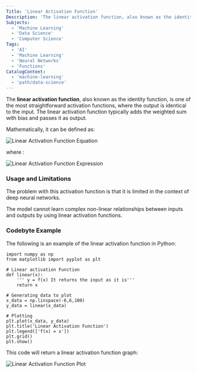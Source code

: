 ```yaml
---
Title: 'Linear Activation Function'
Description: 'The linear activation function, also known as the identity function, is where the activation is proportional to the input.'
Subjects:
  - 'Machine Learning'
  - 'Data Science'
  - 'Computer Science'
Tags:
  - 'AI'
  - 'Machine Learning'
  - 'Neural Networks'
  - 'Functions'
CatalogContent:
  - 'machine-learning'
  - 'path/data-science'
---
```


The **linear activation function**, also known as the identity function, is one of the most straightforward activation functions, where the output is identical to the input.
The linear activation function typically adds the weighted sum with bias and passes it as output.

Mathematically, it can be defined as:

![Linear Activation Function Equation](https://raw.githubusercontent.com/Codecademy/docs/main/media/linear-equ.png)

where :

![Linear Activation Function Expression](https://raw.githubusercontent.com/Codecademy/docs/main/media/linear-expression.png)

### Usage and Limitations

The problem with this activation function is that it is limited in the context of deep neural networks.

The model cannot learn complex non-linear relationships between inputs and outputs by using linear activation functions.

### Codebyte Example

The following is an example of the linear activation function in Python:

```codebyte/python
import numpy as np
from matplotlib import pyplot as plt

# Linear activation Function
def linear(x):
    ''' y = f(x) It returns the input as it is'''
    return x

# Generating data to plot
x_data = np.linspace(-6,6,100)
y_data = linear(x_data)

# Plotting
plt.plot(x_data, y_data)
plt.title('Linear Activation Function')
plt.legend(['f(x) = x'])
plt.grid()
plt.show()
```

This code will return a linear activation function graph:

![Linear Activation Function Plot](https://raw.githubusercontent.com/Codecademy/docs/main/media/linear-graph.png)
